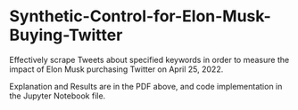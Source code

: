 # Synthetic-Control-for-Elon-Musk-Buying-Twitter
Effectively scrape Tweets about specified keywords in order to measure the impact of Elon Musk purchasing Twitter on April 25, 2022.

Explanation and Results are in the PDF above, and code implementation in the Jupyter Notebook file.
